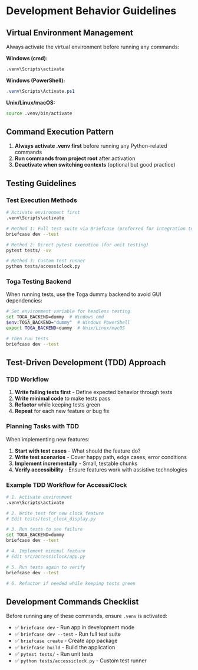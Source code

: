 # Development Behavior Guidelines

## Virtual Environment Management
Always activate the virtual environment before running any commands:

**Windows (cmd):**
```cmd
.venv\Scripts\activate
```

**Windows (PowerShell):**
```powershell
.venv\Scripts\Activate.ps1
```

**Unix/Linux/macOS:**
```bash
source .venv/bin/activate
```

## Command Execution Pattern
1. **Always activate .venv first** before running any Python-related commands
2. **Run commands from project root** after activation
3. **Deactivate when switching contexts** (optional but good practice)

## Testing Guidelines

### Test Execution Methods
```bash
# Activate environment first
.venv\Scripts\activate

# Method 1: Full test suite via Briefcase (preferred for integration testing)
briefcase dev --test

# Method 2: Direct pytest execution (for unit testing)
pytest tests/ -vv

# Method 3: Custom test runner
python tests/accessiclock.py
```

### Toga Testing Backend
When running tests, use the Toga dummy backend to avoid GUI dependencies:
```bash
# Set environment variable for headless testing
set TOGA_BACKEND=dummy  # Windows cmd
$env:TOGA_BACKEND="dummy"  # Windows PowerShell
export TOGA_BACKEND=dummy  # Unix/Linux/macOS

# Then run tests
briefcase dev --test
```

## Test-Driven Development (TDD) Approach

### TDD Workflow
1. **Write failing tests first** - Define expected behavior through tests
2. **Write minimal code** to make tests pass
3. **Refactor** while keeping tests green
4. **Repeat** for each new feature or bug fix

### Planning Tasks with TDD
When implementing new features:

1. **Start with test cases** - What should the feature do?
2. **Write test scenarios** - Cover happy path, edge cases, error conditions
3. **Implement incrementally** - Small, testable chunks
4. **Verify accessibility** - Ensure features work with assistive technologies

### Example TDD Workflow for AccessiClock
```bash
# 1. Activate environment
.venv\Scripts\activate

# 2. Write test for new clock feature
# Edit tests/test_clock_display.py

# 3. Run tests to see failure
set TOGA_BACKEND=dummy
briefcase dev --test

# 4. Implement minimal feature
# Edit src/accessiclock/app.py

# 5. Run tests again to verify
briefcase dev --test

# 6. Refactor if needed while keeping tests green
```

## Development Commands Checklist
Before running any of these commands, ensure `.venv` is activated:

- ✅ `briefcase dev` - Run app in development mode
- ✅ `briefcase dev --test` - Run full test suite
- ✅ `briefcase create` - Create app package
- ✅ `briefcase build` - Build the application
- ✅ `pytest tests/` - Run unit tests
- ✅ `python tests/accessiclock.py` - Custom test runner